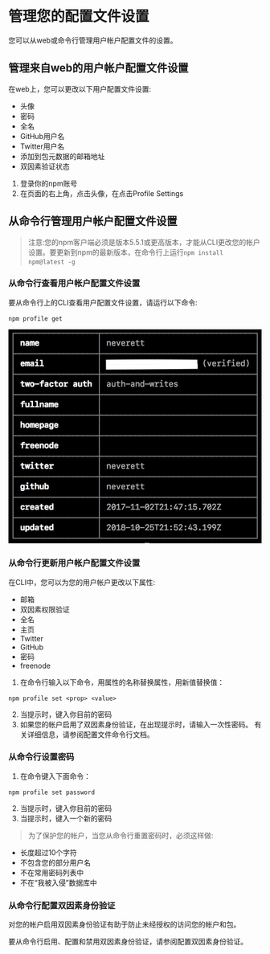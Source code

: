 # 管理您的配置文件设置
您可以从web或命令行管理用户帐户配置文件的设置。
## 管理来自web的用户帐户配置文件设置
在web上，您可以更改以下用户配置文件设置:
* 头像
* 密码
* 全名
* GitHub用户名
* Twitter用户名
* 添加到包元数据的邮箱地址
* 双因素验证状态

1. 登录你的npm账号
2. 在页面的右上角，点击头像，在点击Profile Settings
## 从命令行管理用户帐户配置文件设置
> 注意:您的npm客户端必须是版本5.5.1或更高版本，才能从CLI更改您的帐户设置。要更新到npm的最新版本，在命令行上运行`npm install npm@latest -g`
### 从命令行查看用户帐户配置文件设置
要从命令行上的CLI查看用户配置文件设置，请运行以下命令:
```cli
npm profile get
```
![](./img/profile-settings-cli.png)
### 从命令行更新用户帐户配置文件设置
在CLI中，您可以为您的用户帐户更改以下属性:
* 邮箱
* 双因素权限验证
* 全名
* 主页
* Twitter
* GitHub
* 密码
* freenode

1. 在命令行输入以下命令，用属性的名称替换属性，用新值替换值：
```cli
npm profile set <prop> <value>
```
2. 当提示时，键入你目前的密码
3. 如果您的帐户启用了双因素身份验证，在出现提示时，请输入一次性密码。
有关详细信息，请参阅配置文件命令行文档。
### 从命令行设置密码
1. 在命令键入下面命令：
```cli
npm profile set password
```
2. 当提示时，键入你目前的密码
3. 当提示时，键入一个新的密码
> 为了保护您的帐户，当您从命令行重置密码时，必须这样做:

* 长度超过10个字符
* 不包含您的部分用户名
* 不在常用密码列表中
* 不在“我被入侵”数据库中

### 从命令行配置双因素身份验证
对您的帐户启用双因素身份验证有助于防止未经授权的访问您的帐户和包。

要从命令行启用、配置和禁用双因素身份验证，请参阅配置双因素身份验证。